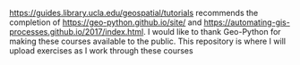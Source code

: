 https://guides.library.ucla.edu/geospatial/tutorials recommends the completion of https://geo-python.github.io/site/ and https://automating-gis-processes.github.io/2017/index.html. I would like to thank Geo-Python for making these courses available to the public. This repository is where I will upload exercises as I work through these courses
